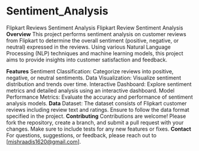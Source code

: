 # Sentiment_Analysis
Flipkart Reviews Sentiment Analysis
Flipkart Review Sentiment Analysis
**Overview**
This project performs sentiment analysis on customer reviews from Flipkart to determine the overall sentiment (positive, negative, or neutral) expressed in the reviews. Using various Natural Language Processing (NLP) techniques and machine learning models, this project aims to provide insights into customer satisfaction and feedback.

**Features**
Sentiment Classification: Categorize reviews into positive, negative, or neutral sentiments.
Data Visualization: Visualize sentiment distribution and trends over time.
Interactive Dashboard: Explore sentiment metrics and detailed analysis using an interactive dashboard.
Model Performance Metrics: Evaluate the accuracy and performance of sentiment analysis models.
**Data**
Dataset: The dataset consists of Flipkart customer reviews including review text and ratings. Ensure to follow the data format specified in the project.
**Contributing**
Contributions are welcome! Please fork the repository, create a branch, and submit a pull request with your changes. Make sure to include tests for any new features or fixes.
**Contact**
For questions, suggestions, or feedback, please reach out to [mishraadis1620@gmail.com].
